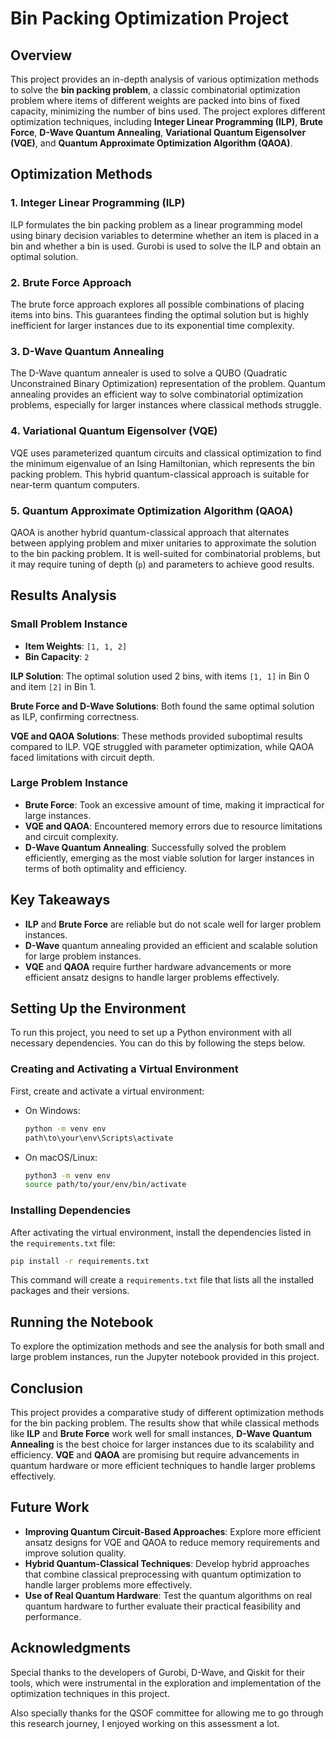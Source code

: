 # Bin Packing Optimization Project

## Overview
This project provides an in-depth analysis of various optimization methods to solve the **bin packing problem**, a classic combinatorial optimization problem where items of different weights are packed into bins of fixed capacity, minimizing the number of bins used. The project explores different optimization techniques, including **Integer Linear Programming (ILP)**, **Brute Force**, **D-Wave Quantum Annealing**, **Variational Quantum Eigensolver (VQE)**, and **Quantum Approximate Optimization Algorithm (QAOA)**.

## Optimization Methods

### 1. Integer Linear Programming (ILP)
ILP formulates the bin packing problem as a linear programming model using binary decision variables to determine whether an item is placed in a bin and whether a bin is used. Gurobi is used to solve the ILP and obtain an optimal solution.

### 2. Brute Force Approach
The brute force approach explores all possible combinations of placing items into bins. This guarantees finding the optimal solution but is highly inefficient for larger instances due to its exponential time complexity.

### 3. D-Wave Quantum Annealing
The D-Wave quantum annealer is used to solve a QUBO (Quadratic Unconstrained Binary Optimization) representation of the problem. Quantum annealing provides an efficient way to solve combinatorial optimization problems, especially for larger instances where classical methods struggle.

### 4. Variational Quantum Eigensolver (VQE)
VQE uses parameterized quantum circuits and classical optimization to find the minimum eigenvalue of an Ising Hamiltonian, which represents the bin packing problem. This hybrid quantum-classical approach is suitable for near-term quantum computers.

### 5. Quantum Approximate Optimization Algorithm (QAOA)
QAOA is another hybrid quantum-classical approach that alternates between applying problem and mixer unitaries to approximate the solution to the bin packing problem. It is well-suited for combinatorial problems, but it may require tuning of depth (`p`) and parameters to achieve good results.

## Results Analysis

### Small Problem Instance
- **Item Weights**: `[1, 1, 2]`
- **Bin Capacity**: `2`

**ILP Solution**: The optimal solution used 2 bins, with items `[1, 1]` in Bin 0 and item `[2]` in Bin 1.

**Brute Force and D-Wave Solutions**: Both found the same optimal solution as ILP, confirming correctness.

**VQE and QAOA Solutions**: These methods provided suboptimal results compared to ILP. VQE struggled with parameter optimization, while QAOA faced limitations with circuit depth.

### Large Problem Instance
- **Brute Force**: Took an excessive amount of time, making it impractical for large instances.
- **VQE and QAOA**: Encountered memory errors due to resource limitations and circuit complexity.
- **D-Wave Quantum Annealing**: Successfully solved the problem efficiently, emerging as the most viable solution for larger instances in terms of both optimality and efficiency.

## Key Takeaways
- **ILP** and **Brute Force** are reliable but do not scale well for larger problem instances.
- **D-Wave** quantum annealing provided an efficient and scalable solution for large problem instances.
- **VQE** and **QAOA** require further hardware advancements or more efficient ansatz designs to handle larger problems effectively.

## Setting Up the Environment
To run this project, you need to set up a Python environment with all necessary dependencies. You can do this by following the steps below.

### Creating and Activating a Virtual Environment
First, create and activate a virtual environment:

- On Windows:
  ```sh
  python -m venv env
  path\to\your\env\Scripts\activate
  ```

- On macOS/Linux:
  ```sh
  python3 -m venv env
  source path/to/your/env/bin/activate
  ```

### Installing Dependencies
After activating the virtual environment, install the dependencies listed in the `requirements.txt` file:

```sh
pip install -r requirements.txt
```


This command will create a `requirements.txt` file that lists all the installed packages and their versions.

## Running the Notebook
To explore the optimization methods and see the analysis for both small and large problem instances, run the Jupyter notebook provided in this project.

## Conclusion
This project provides a comparative study of different optimization methods for the bin packing problem. The results show that while classical methods like **ILP** and **Brute Force** work well for small instances, **D-Wave Quantum Annealing** is the best choice for larger instances due to its scalability and efficiency. **VQE** and **QAOA** are promising but require advancements in quantum hardware or more efficient techniques to handle larger problems effectively.

## Future Work
- **Improving Quantum Circuit-Based Approaches**: Explore more efficient ansatz designs for VQE and QAOA to reduce memory requirements and improve solution quality.
- **Hybrid Quantum-Classical Techniques**: Develop hybrid approaches that combine classical preprocessing with quantum optimization to handle larger problems more effectively.
- **Use of Real Quantum Hardware**: Test the quantum algorithms on real quantum hardware to further evaluate their practical feasibility and performance.


## Acknowledgments
Special thanks to the developers of Gurobi, D-Wave, and Qiskit for their tools, which were instrumental in the exploration and implementation of the optimization techniques in this project. 

Also specially thanks for the QSOF committee for allowing me to go through this research journey, I enjoyed working on this assessment a lot. 

